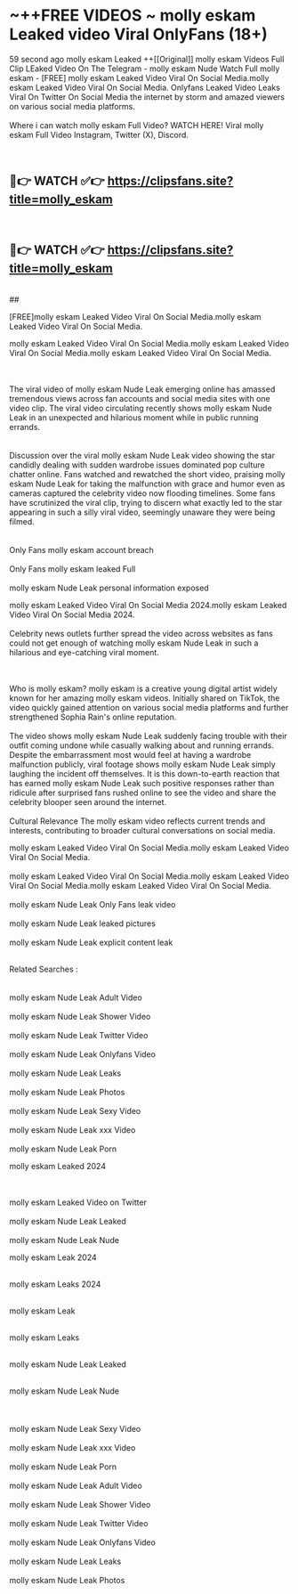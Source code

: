 # ~++FREE VIDEOS ~ molly eskam Leaked video Viral OnlyFans (18+)<br>


59 second ago molly eskam Leaked ++[[Original]] molly eskam Videos Full Clip LEaked Video On The Telegram  - molly eskam Nude  Watch Full molly eskam - [FREE] molly eskam Leaked Video Viral On Social Media.molly eskam Leaked Video Viral On Social Media.   Onlyfans Leaked Video Leaks Viral On Twitter On Social Media the internet by storm and amazed viewers on various social media platforms. <br><br>
Where i can watch molly eskam Full Video? WATCH HERE! Viral molly eskam Full Video Instagram, Twitter (X), Discord. <br>


 <br>

##  🔴👉 WATCH ✅👉  <a href="https://clipsfans.site?title=molly_eskam&ref=git">https://clipsfans.site?title=molly_eskam</a> <br>
  <br>

##  🔴👉 WATCH ✅👉  <a href="https://clipsfans.site?title=molly_eskam&ref=git">https://clipsfans.site?title=molly_eskam</a> <br>
  <br>
  ##



[FREE]molly eskam Leaked Video Viral On Social Media.molly eskam Leaked Video Viral On Social Media. <br>

molly eskam Leaked Video Viral On Social Media.molly eskam Leaked Video Viral On Social Media.molly eskam Leaked Video Viral On Social Media. <br>


  <br>

  <br>
The viral video of molly eskam Nude Leak emerging online has amassed tremendous views across fan accounts and social media sites with one video clip. The viral video circulating recently shows molly eskam Nude Leak in an unexpected and hilarious moment while in public running errands.<br>
<br>


<br>
Discussion over the viral molly eskam Nude Leak video showing the star candidly dealing with sudden wardrobe issues dominated pop culture chatter online. Fans watched and rewatched the short video, praising molly eskam Nude Leak for taking the malfunction with grace and humor even as cameras captured the celebrity video now flooding timelines. Some fans have scrutinized the viral clip, trying to discern what exactly led to the star appearing in such a silly viral video, seemingly unaware they were being filmed.<br>
<br>
<br> 
Only Fans molly eskam account breach<br>
<br>
Only Fans molly eskam leaked Full <br>
<br>
molly eskam Nude Leak personal information exposed<br>

molly eskam Leaked Video Viral On Social Media 2024.molly eskam Leaked Video Viral On Social Media 2024. <br>
<br>
Celebrity news outlets further spread the video across websites as fans could not get enough of watching molly eskam Nude Leak in such a hilarious and eye-catching viral moment.<br>
<br>

<br>
Who is molly eskam? molly eskam is a creative young digital artist widely known for her amazing molly eskam videos. Initially shared on TikTok, the video quickly gained attention on various social media platforms and further strengthened Sophia Rain's online reputation.<br>
<br>
The video shows molly eskam Nude Leak suddenly facing trouble with their outfit coming undone while casually walking about and running errands. Despite the embarrassment most would feel at having a wardrobe malfunction publicly, viral footage shows molly eskam Nude Leak simply laughing the incident off themselves. It is this down-to-earth reaction that has earned molly eskam Nude Leak such positive responses rather than ridicule after surprised fans rushed online to see the video and share the celebrity blooper seen around the internet.<br>
<br>
Cultural Relevance The molly eskam video reflects current trends and interests, contributing to broader cultural conversations on social media.<br>

molly eskam Leaked Video Viral On Social Media.molly eskam Leaked Video Viral On Social Media.<br>
<br>
molly eskam Leaked Video Viral On Social Media.molly eskam Leaked Video Viral On Social Media.molly eskam Leaked Video Viral On Social Media.<br>
<br>
molly eskam Nude Leak Only Fans leak video<br>
<br>
molly eskam Nude Leak leaked pictures<br>
<br>
molly eskam Nude Leak explicit content leak<br>


<br>
Related Searches :<br>
<br>

<br>
molly eskam Nude Leak Adult Video<br>
<br>
molly eskam Nude Leak Shower Video<br>
<br>
molly eskam Nude Leak Twitter Video<br>
<br>
molly eskam Nude Leak Onlyfans Video<br>
<br>
molly eskam Nude Leak Leaks<br>
<br>
molly eskam Nude Leak Photos<br>

<br>
molly eskam Nude Leak Sexy Video<br>
<br>
molly eskam Nude Leak xxx Video<br>
<br>
molly eskam Nude Leak Porn<br>

molly eskam  Leaked 2024 <br> <br>
<br>

molly eskam Leaked Video on Twitter <br>
<br>
molly eskam Nude Leak Leaked<br>
<br>
molly eskam Nude Leak Nude<br>


molly eskam  Leak 2024 <br> <br>



molly eskam  Leaks 2024 <br> <br>



 
molly eskam  Leak<br> <br>



molly eskam  Leaks<br> <br>


molly eskam Nude Leak Leaked<br> <br>

molly eskam Nude Leak Nude<br> <br>
<br> <br>
molly eskam Nude Leak Sexy Video
<br> <br>
molly eskam Nude Leak xxx Video
<br> <br>
molly eskam Nude Leak Porn
<br> <br>
molly eskam Nude Leak Adult Video
<br> <br>
molly eskam Nude Leak Shower Video
<br> <br>
molly eskam Nude Leak Twitter Video
<br> <br>
molly eskam Nude Leak Onlyfans Video
<br> <br>
molly eskam Nude Leak Leaks
<br> <br>
molly eskam Nude Leak Photos






</p>




 



</p>











